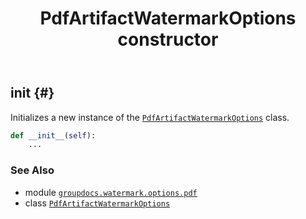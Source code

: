 ﻿---
title: PdfArtifactWatermarkOptions constructor
second_title: GroupDocs.Watermark for Python via .NET API References
description: 
type: docs
url: /python-net/groupdocs.watermark.options.pdf/pdfartifactwatermarkoptions/__init__/
is_root: false
weight: 10
---

## __init__ {#}

Initializes a new instance of the [`PdfArtifactWatermarkOptions`](/watermark/python-net/groupdocs.watermark.options.pdf/pdfartifactwatermarkoptions) class.



```python
def __init__(self):
    ...
```





### See Also
* module [`groupdocs.watermark.options.pdf`](../../)
* class [`PdfArtifactWatermarkOptions`](/watermark/python-net/groupdocs.watermark.options.pdf/pdfartifactwatermarkoptions)
